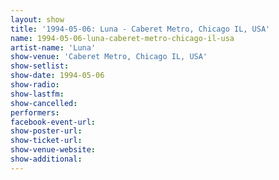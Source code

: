 ```yaml
---
layout: show
title: '1994-05-06: Luna - Caberet Metro, Chicago IL, USA'
name: 1994-05-06-luna-caberet-metro-chicago-il-usa
artist-name: 'Luna'
show-venue: 'Caberet Metro, Chicago IL, USA'
show-setlist: 
show-date: 1994-05-06
show-radio: 
show-lastfm: 
show-cancelled: 
performers: 
facebook-event-url: 
show-poster-url: 
show-ticket-url: 
show-venue-website: 
show-additional: 
---
```


